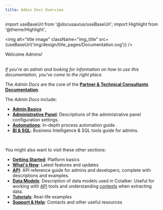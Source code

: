 ```yaml
---
title: Admin Docs Overview
---
```

import useBaseUrl from '@docusaurus/useBaseUrl'; 
import Highlight from '@theme/Highlight';

<img alt="title image" className="img_title" src={useBaseUrl('img/design/title_pages/Documentation.svg')} />
<br/>

<span className="hero__title">Welcome Admins!</span>
<br/>
<br/>

_If you're an admin and looking for information on how to use this documentation, you've come to the right place._

The _Admin Docs_ are the core of the [**Partner & Technical Consultants Documentation**](https://doc.cotalker.com).

<div className="alert alert--primary">

The _Admin Docs_ include:

- [**Admin Basics**](/docs/documentation/admin_basic_concepts)
- [**Administrative Panel**](/docs/documentation/admin/admin_overview): Descriptions of the administrative panel configuration settings.
- [**Automations**](/docs/documentation/automation/overview): In-depth process automation guide .
- [**BI & SQL**](/docs/documentation/sql_bi/overview): Business Intelligence & SQL tools guide for admins.

</div>
<br/>


You might also want to visit these other sections:

- [**Getting Started**](/docs/getting_started/intro_overview): Platform basics
- [**What's New**](/blog): Latest features and updates
- [**API**](/docs/documentation/api/overview_api): API reference guide for admins and developers, complete with descriptions and examples.
- [**Data Models**](/docs/documentation/models/overview_model): Description of data models used in Cotalker. Useful for working with [API](/docs/documentation/api/overview_api) tools and understanding [contexts](/docs/documentation/automation/triggers_and_contexts#context-language) when extracting data.
- [**Tutorials**](/docs/tutorials/tutorial_overview): Real-life examples
- [**Support & Help**](/docs/support/support_overview): Contacts and other useful resources